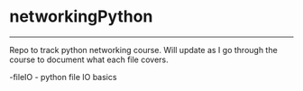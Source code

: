 # networkingPython
---
Repo to track python networking course. 
Will update as I go through the course to document what each file covers.

-fileIO 
    - python file IO basics
